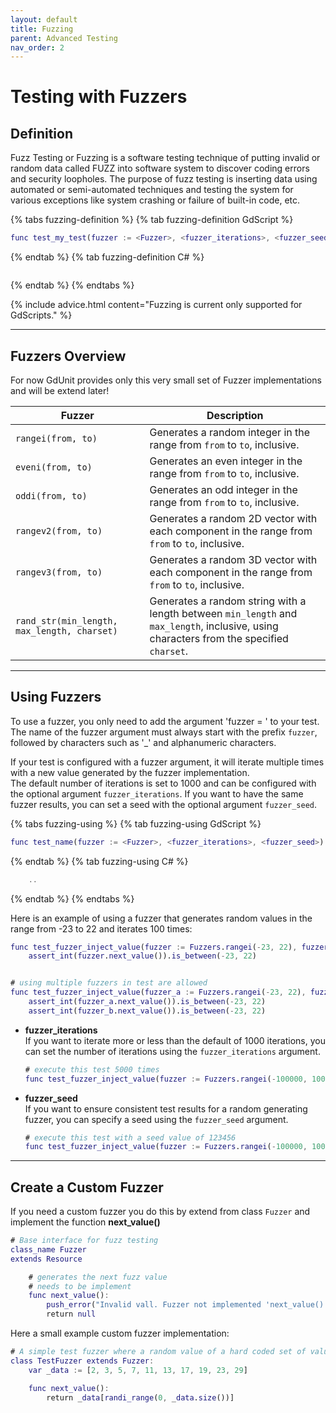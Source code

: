 ```yaml
---
layout: default
title: Fuzzing
parent: Advanced Testing
nav_order: 2
---
```


# Testing with Fuzzers

## Definition

Fuzz Testing or Fuzzing is a software testing technique of putting invalid or random data called FUZZ into software system to discover coding errors
and security loopholes. The purpose of fuzz testing is inserting data using automated or semi-automated techniques and testing the system for
various exceptions like system crashing or failure of built-in code, etc.

{% tabs fuzzing-definition %}
{% tab fuzzing-definition GdScript %}
```gd
func test_my_test(fuzzer := <Fuzzer>, <fuzzer_iterations>, <fuzzer_seed>):
```
{% endtab %}
{% tab fuzzing-definition C# %}
```cs
```
{% endtab %}
{% endtabs %}

{% include advice.html
content="Fuzzing is current only supported for GdScripts."
%}

---

## Fuzzers Overview

For now GdUnit provides only this very small set of Fuzzer implementations and will be extend later!

|Fuzzer|Description|
|---|---|
|`rangei(from, to)`                          | Generates a random integer in the range from `from` to `to`, inclusive. |
|`eveni(from, to)`                           | Generates an even integer in the range from `from` to `to`, inclusive.|
|`oddi(from, to)`                            | Generates an odd integer in the range from `from` to `to`, inclusive. |
|`rangev2(from, to)`                         | Generates a random 2D vector with each component in the range from `from` to `to`, inclusive.  |
|`rangev3(from, to)`                         | Generates a random 3D vector with each component in the range from `from` to `to`, inclusive. |
|`rand_str(min_length, max_length, charset)` | Generates a random string with a length between `min_length` and `max_length`, inclusive, using characters from the specified `charset`. |

---

## Using Fuzzers

To use a fuzzer, you only need to add the argument 'fuzzer = <Fuzzer>' to your test.
The name of the fuzzer argument must always start with the prefix `fuzzer`, followed by characters such as '_' and alphanumeric characters.

If your test is configured with a fuzzer argument, it will iterate multiple times with a new value generated by the fuzzer implementation.<br>
The default number of iterations is set to 1000 and can be configured with the optional argument `fuzzer_iterations`.
If you want to have the same fuzzer results, you can set a seed with the optional argument `fuzzer_seed`.

{% tabs fuzzing-using %}
{% tab fuzzing-using GdScript %}

```gd
func test_name(fuzzer := <Fuzzer>, <fuzzer_iterations>, <fuzzer_seed>):
```
{% endtab %}
{% tab fuzzing-using C# %}

```cs
    ..
```
{% endtab %}
{% endtabs %}

Here is an example of using a fuzzer that generates random values in the range from -23 to 22 and iterates 100 times:
```gd
func test_fuzzer_inject_value(fuzzer := Fuzzers.rangei(-23, 22), fuzzer_iterations = 100)
    assert_int(fuzzer.next_value()).is_between(-23, 22)


# using multiple fuzzers in test are allowed
func test_fuzzer_inject_value(fuzzer_a := Fuzzers.rangei(-23, 22), fuzzer_b := Fuzzers.rangei(0, 42), fuzzer_iterations := 100):
    assert_int(fuzzer_a.next_value()).is_between(-23, 22)
    assert_int(fuzzer_b.next_value()).is_between(-23, 22)
```

* **fuzzer_iterations**<br>
    If you want to iterate more or less than the default of 1000 iterations, you can set the number of iterations using the `fuzzer_iterations` argument.

    ```gd
    # execute this test 5000 times
    func test_fuzzer_inject_value(fuzzer := Fuzzers.rangei(-100000, 100000), fuzzer_iterations=5000):
    ```

* **fuzzer_seed**<br>
    If you want to ensure consistent test results for a random generating fuzzer, you can specify a seed using the `fuzzer_seed` argument.

    ```gd
    # execute this test with a seed value of 123456
    func test_fuzzer_inject_value(fuzzer := Fuzzers.rangei(-100000, 100000), fuzzer_seed=123456):
    ```

---

## Create a Custom Fuzzer

If you need a custom fuzzer you do this by extend from class `Fuzzer` and implement the function **next_value()**

```gd
# Base interface for fuzz testing
class_name Fuzzer
extends Resource

    # generates the next fuzz value
    # needs to be implement
    func next_value():
        push_error("Invalid vall. Fuzzer not implemented 'next_value()'")
        return null
```

Here a small example custom fuzzer implementation:

```gd
# A simple test fuzzer where a random value of a hard coded set of values is provided
class TestFuzzer extends Fuzzer:
    var _data := [2, 3, 5, 7, 11, 13, 17, 19, 23, 29]

    func next_value():
        return _data[randi_range(0, _data.size())]
```
